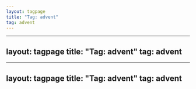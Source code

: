 ```yaml
---
layout: tagpage
title: "Tag: advent"
tag: advent
---
```

---
layout: tagpage
title: "Tag: advent"
tag: advent
---
---
layout: tagpage
title: "Tag: advent"
tag: advent
---
